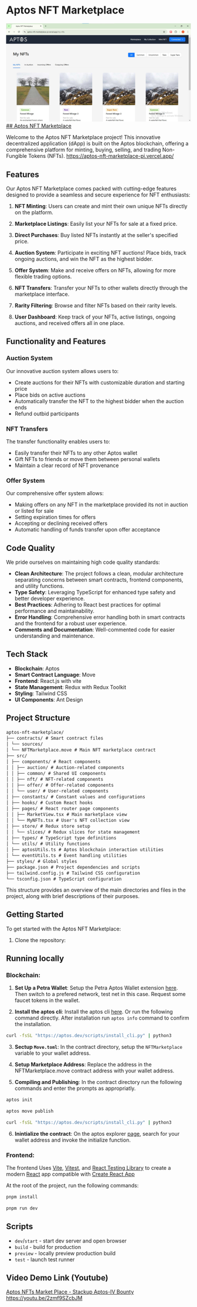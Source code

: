 # Aptos NFT Marketplace

![My NFTs Page](https://github.com/fullendmaestro/aptos-nft-marketplace/blob/main/public/my-nfts-page.jpg)
[## Aptos NFT Marketplace](https://aptos-nft-marketplace-pi.vercel.app/)

Welcome to the Aptos NFT Marketplace project! This innovative decentralized application (dApp) is built on the Aptos blockchain, offering a comprehensive platform for minting, buying, selling, and trading Non-Fungible Tokens (NFTs).
https://aptos-nft-marketplace-pi.vercel.app/

## Features

Our Aptos NFT Marketplace comes packed with cutting-edge features designed to provide a seamless and secure experience for NFT enthusiasts:

1. **NFT Minting**: Users can create and mint their own unique NFTs directly on the platform.

2. **Marketplace Listings**: Easily list your NFTs for sale at a fixed price.

3. **Direct Purchases**: Buy listed NFTs instantly at the seller's specified price.

4. **Auction System**: Participate in exciting NFT auctions! Place bids, track ongoing auctions, and win the NFT as the highest bidder.

5. **Offer System**: Make and receive offers on NFTs, allowing for more flexible trading options.

6. **NFT Transfers**: Transfer your NFTs to other wallets directly through the marketplace interface.

7. **Rarity Filtering**: Browse and filter NFTs based on their rarity levels.

8. **User Dashboard**: Keep track of your NFTs, active listings, ongoing auctions, and received offers all in one place.

## Functionality and Features

### Auction System

Our innovative auction system allows users to:

- Create auctions for their NFTs with customizable duration and starting price
- Place bids on active auctions
- Automatically transfer the NFT to the highest bidder when the auction ends
- Refund outbid participants

### NFT Transfers

The transfer functionality enables users to:

- Easily transfer their NFTs to any other Aptos wallet
- Gift NFTs to friends or move them between personal wallets
- Maintain a clear record of NFT provenance

### Offer System

Our comprehensive offer system allows:

- Making offers on any NFT in the marketplace provided its not in auction or listed for sale
- Setting expiration times for offers
- Accepting or declining received offers
- Automatic handling of funds transfer upon offer acceptance

## Code Quality

We pride ourselves on maintaining high code quality standards:

- **Clean Architecture**: The project follows a clean, modular architecture separating concerns between smart contracts, frontend components, and utility functions.
- **Type Safety**: Leveraging TypeScript for enhanced type safety and better developer experience.
- **Best Practices**: Adhering to React best practices for optimal performance and maintainability.
- **Error Handling**: Comprehensive error handling both in smart contracts and the frontend for a robust user experience.
- **Comments and Documentation**: Well-commented code for easier understanding and maintenance.

## Tech Stack

- **Blockchain**: Aptos
- **Smart Contract Language**: Move
- **Frontend**: React.js with vite
- **State Management**: Redux with Redux Toolkit
- **Styling**: Tailwind CSS
- **UI Components**: Ant Design

## Project Structure

```
aptos-nft-marketplace/
├── contracts/ # Smart contract files
│ └── sources/
│ └── NFTMarketplace.move # Main NFT marketplace contract
├── src/
│ ├── components/ # React components
│ │ ├── auction/ # Auction-related components
│ │ ├── common/ # Shared UI components
│ │ ├── nft/ # NFT-related components
│ │ ├── offer/ # Offer-related components
│ │ └── user/ # User-related components
│ ├── constants/ # Constant values and configurations
│ ├── hooks/ # Custom React hooks
│ ├── pages/ # React router page components
│ │ ├── MarketView.tsx # Main marketplace view
│ │ └── MyNFTs.tsx # User's NFT collection view
│ ├── store/ # Redux store setup
│ │ └── slices/ # Redux slices for state management
│ ├── types/ # TypeScript type definitions
│ └── utils/ # Utility functions
│ ├── aptosUtils.ts # Aptos blockchain interaction utilities
│ └── eventUtils.ts # Event handling utilities
├── styles/ # Global styles
├── package.json # Project dependencies and scripts
├── tailwind.config.js # Tailwind CSS configuration
└── tsconfig.json # TypeScript configuration
```

This structure provides an overview of the main directories and files in the project, along with brief descriptions of their purposes.

## Getting Started

To get started with the Aptos NFT Marketplace:

1. Clone the repository:

## Running locally

### Blockchain:

1. **Set Up a Petra Wallet**: Setup the Petra Aptos Wallet extension [here](https://chromewebstore.google.com/detail/petra-aptos-wallet/ejjladinnckdgjemekebdpeokbikhfci). Then switch to a prefered network, test net in this case. Request some faucet tokens in the wallet.

2. **Install the aptos cli**: Install the aptos cli [here](). Or run the following command directly. After installation run `aptos info` command to confirm the installation.

```sh
curl -fsSL "https://aptos.dev/scripts/install_cli.py" | python3
```

3. **Sectup `Move.toml`**: In the contract directory, setup the `NFTMarketplace` variable to your wallet address.

4. **Setup Marketplace Address**: Replace the address in the NFTMarketplace.move contract address with your wallet address.

5. **Compiling and Publishing**: In the contract directory run the following commands and enter the prompts as appropriatly.

```sh
aptos init
```

```sh
aptos move publish
```

```sh
curl -fsSL "https://aptos.dev/scripts/install_cli.py" | python3
```

6. **Inintialize the contract**: On the aptos explorer [page](), search for your wallet address and invoke the initialize function.

### Frontend:

The frontend Uses [Vite](https://vitejs.dev/), [Vitest](https://vitest.dev/), and [React Testing Library](https://github.com/testing-library/react-testing-library) to create a modern [React](https://react.dev/) app compatible with [Create React App](https://create-react-app.dev/)

At the root of the project, run the following commands:

```sh
pnpm install
```

```sh
pnpm run dev
```

## Scripts

- `dev`/`start` - start dev server and open browser
- `build` - build for production
- `preview` - locally preview production build
- `test` - launch test runner

## Video Demo Link (Youtube)

[Aptos NFTs Market Place - Stackup Aptos-IV Bounty](https://youtu.be/2zmf9SZcbJM)
https://youtu.be/2zmf9SZcbJM
